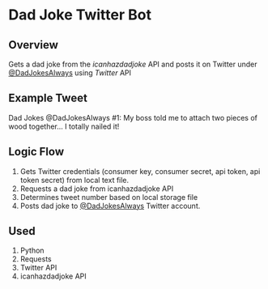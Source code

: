 # Dad Joke Twitter Bot

## Overview
Gets a dad joke from the *icanhazdadjoke* API and posts it on Twitter under [@DadJokesAlways](https://twitter.com/DadJokesAlways) using *Twitter* API

## Example Tweet
Dad Jokes
@DadJokesAlways
#1: My boss told me to attach two pieces of wood together... I totally nailed it!

## Logic Flow
1. Gets Twitter credentials (consumer key, consumer secret, api token, api token secret) from local text file.
2. Requests a dad joke from icanhazdadjoke API
3. Determines tweet number based on local storage file
4. Posts dad joke to [@DadJokesAlways](https://twitter.com/DadJokesAlways) Twitter account.

## Used
1. Python
2. Requests
3. Twitter API
4. icanhazdadjoke API
